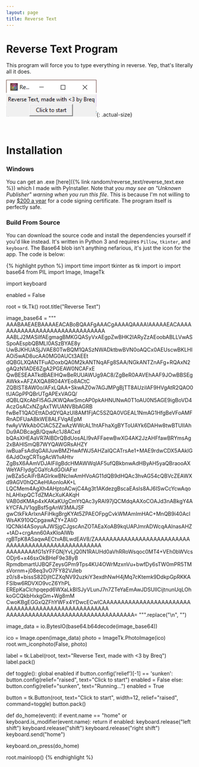 ```yaml
---
layout: page
title: Reverse Text
---
```


# Reverse Text Program

This program will force you to type everything in reverse. Yep, that's literally all it does.

![](screenshot.png){: .actual-size}

<br>

# Installation

### Windows
You can get an .exe [here]({% link random/reverse_text/reverse_text.exe %}) which I made with PyInstaller. Note that *you may see an "Unknown Publisher" warning when you run this file*. This is because I'm not willing to pay [$200 a year](https://stackoverflow.com/questions/3580349/code-signing-microsoft-authenticode) for a code signing certificate. The program itself is perfectly safe.

### Build From Source
You can download the source code and install the dependencies yourself if you'd like instead. It's written in Python 3 and requires `Pillow`, `tkinter`, and `keyboard`. The Base64 blob isn't anything nefarious, it's just the icon for the app. The code is below:

{% highlight python %}
import time
import tkinter as tk
import io
import base64
from PIL import Image, ImageTk

import keyboard

enabled = False

root = tk.Tk()
root.title("Reverse Text")

image_base64 = """
AAABAAEAEBAAAAEACABoBQAAFgAAACgAAAAQAAAAIAAAAAEACAAAAAAAAAAAAAAAAAAAAAAAAAAAAAAA
AABLJ2MASilfAEgmagBMKGQASyVxAEgpZwBHK2IARyZzAEoobABLLVwASSpoAEspbQBMLl0ASzBYAE8y
UwBJKHUASjJVAE80TwBQM1QASzNWADktbwBVN0oAQCx0AEUscwBKLHIAOi5wAD8ucAA0MG0AUCt3AEEt
dQBGLXQANTFuADoxbQA0M2kANTNqAFg8SAA/NGkANTZnAFg+RQAxN2gAQzN1ADE6ZgA2PGEAW0NCAFxE
QwBESEAATkdBAElHQwBeRUUAWUg9AC8/ZgBeR0AAVEhAAF9JOwBBSEgAWkk+AFZAXQA8R04AYEo8ACtC
ZQBlST8AW0o/AFxLQAA+SkwAZ0w7AGJMPgBjTT8AUziIAF9HVgAtR2QAO0tUAGpPPQBrUTgAPExVAGQ/
dQBLQXcAbFI5AGJKWQAwSmcAP0pkAHNUNwA0T1oAU0N5AGE9igBoVD4AczGsACxNZgAxTWUANVBbAGRB
fwBeT1QAOEttADdQYQAzUl8AM1FjAC5SZQA0VGEAL1NmAG1HfgBeVFoAMFRnADFUaABkWE8ALFVqAEpM
fwAyVWkAb0ClAC5ZZwAzWWcAL1htAFhaXgBYToUAYk6DAHw8twBTUIIAhDu9ADBcagB/QqwAc1J8ACxd
bQAsXHEAaVR7AIBDrQBdUosALl9vAFFaewBwXG4AK2JzAHFfawBRYmsAg2xBAHlSmQB7WYQAWGRsAHZY
iwBuaFsAdlqGAIlJuwBMZHwAfWJ5AHZalQCATrsAe1+MAE9rdwCDX5AAklG6AJdOxgCRTsgAcW1vAHtv
ZgBsX6AAmVDJAIFilgBdcHMAWWqIAF5ufQBkbnwAdHByAH5yaQBraooAXWeYAFlydgCGaYcAdGOiAFxr
jwBZa5cAiFrBAGlrkwBNcIwAmHVoAG11dQB9dHQAc3hvAG54cQBVcZEAWXd9AGV0hQCAeHIAonloAK+L
LQCMem4AgXh4AHptoACwjC4Ag3t1AKdezgBscaEAsIs8AJ6ISwCcYcwAqohLAHlxpQCTdZMAcXuKAKqH
VAB0dKMAp4xKAKaKUgCmYtQAc3yRAI97jQCMdqAAXoCOAJd3nABkgY4AkYCFAJV1qgBsf5gAnW3MAJSF
gwCtkFkArIxnAFiHkgBrgKYAt5ZPAEOFpgCvkWMAmImHAC+MnQB9i40AcIWsAK910QCpgawAZY+ZAIiO
lQCNkI4ASoyuAJWSjgCJgscAnZOTAEaXoAB9kqUAPJmrADWcqAAlnasAHZ+tAD+crgAnn60AxKloAIWb
rgBTpK8ASaqwAECtvABLwdEAV8/ZAAAAAAAAAAAAAAAAAAAAAAAAAAAAAAAAAAAAAAAAAAAAAAAAAAAA
AAAAAAAAfG1sYFFGNjYvLjQ0N1RAUHd0aVhRRoWsqoc0MT4+VEh0bWVcsODjr6+x46sxOkBHeF9e38yB
RpmdbmartUJBQFZeysGPm9Tps4KU4OWrMzxnVu+bwfDy6sTW0mPR5TMsVornm+j08eq3vO7FY82VJleb
z0/s8+bissS82DjItCZXqNV92uzkiY3exdhNwH4jMq7cKtemk9DdkpGpRKKAFSlbw6RDVXO9vcZ6YhPL
EREpKaClchpqepd6WXaLkBISJyVLunJ7n7ZTeYaEmAwJDSUlICijtnunUqLOhkoGCQkbHxkgGm+Wg8mM
CwoKBgEGGxQZFhYWFx4YDwcECwICAAAAAAAAAAAAAAAAAAAAAAAAAAAAAAAAAAAAAAAAAAAAAAAAAAAA
AAAAAAAAAAAAAAAAAAAAAAAAAAAAAAAAAAA=
""".replace("\n", "")

image_data = io.BytesIO(base64.b64decode(image_base64))

ico = Image.open(image_data)
photo = ImageTk.PhotoImage(ico)
root.wm_iconphoto(False, photo)

label = tk.Label(root, text="Reverse Text, made with <3 by Breq")
label.pack()

def toggle():
    global enabled
    if button.config('relief')[-1] == 'sunken':
        button.config(relief="raised", text="Click to start")
        enabled = False
    else:
        button.config(relief="sunken", text="Running...")
        enabled = True

button = tk.Button(root, text="Click to start", width=12, relief="raised", command=toggle)
button.pack()

def do_home(event):
    if event.name == "home" or keyboard.is_modifier(event.name):
        return
    if enabled:
        keyboard.release("left shift")
        keyboard.release("shift")
        keyboard.release("right shift")
        keyboard.send("home")

keyboard.on_press(do_home)


root.mainloop()
{% endhighlight %}
